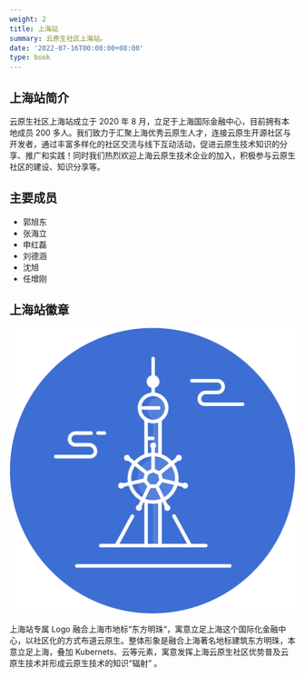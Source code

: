 ```yaml
---
weight: 2
title: 上海站
summary: 云原生社区上海站。
date: '2022-07-16T00:00:00+08:00'
type: book
---
```


## 上海站简介

云原生社区上海站成立于 2020 年 8 月，立足于上海国际金融中心，目前拥有本地成员 200 多人。我们致力于汇聚上海优秀云原生人才，连接云原生开源社区与开发者，通过丰富多样化的社区交流与线下互动活动，促进云原生技术知识的分享、推广和实践！同时我们热烈欢迎上海云原生技术企业的加入，积极参与云原生社区的建设、知识分享等。

## 主要成员

- 郭旭东
- 张海立
- 申红磊
- 刘德涵
- 沈旭
- 任增刚

## 上海站徽章

![上海站徽章](logo.png)

上海站专属 Logo 融合上海市地标“东方明珠“，寓意立足上海这个国际化金融中心，以社区化的方式布道云原生。整体形象是融合上海著名地标建筑东方明珠，本意立足上海，叠加 Kubernets、云等元素，寓意发挥上海云原生社区优势普及云原生技术并形成云原生技术的知识“辐射” 。
